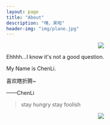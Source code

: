 ```yaml
---
layout: page
title: "About"
description: "嘿，来啦"
header-img: "img/plane.jpg"
---
```


<center>
    <p><img src="http://7xq83p.com1.z0.glb.clouddn.com/webwxgetmsgimg.jpg" align="center"></p>
</center>

Ehhhh...I know it's not a good question.

My Name is ChenLi. 

喜欢瞎折腾~

——ChenLi


> stay hungry stay foolish

<center>
    <p><img src="http://dreamofbook.qiniudn.com/hacker.png" align="center"></p>
</center>
